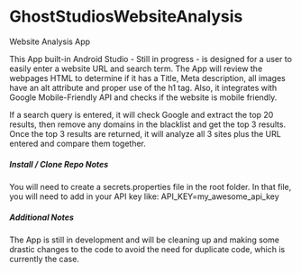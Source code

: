 # GhostStudiosWebsiteAnalysis
Website Analysis App


This App built-in Android Studio - Still in progress - is designed for a user to easily enter a website URL and search term. The App will review the webpages HTML to determine if it has a Title, Meta description, all images have an alt attribute and proper use of the h1 tag. Also, it integrates with Google Mobile-Friendly API and checks if the website is mobile friendly.

If a search query is entered, it will check Google and extract the top 20 results, then remove any domains in the blacklist and get the top 3 results. Once the top 3 results are returned, it will analyze all 3 sites plus the URL entered and compare them together.

##### Install / Clone Repo Notes #####
You will need to create a secrets.properties file in the root folder. In that file, you will need to add in your API key like: API_KEY=my_awesome_api_key

##### Additional Notes ######
The App is still in development and will be cleaning up and making some drastic changes to the code to avoid the need for duplicate code, which is currently the case.

